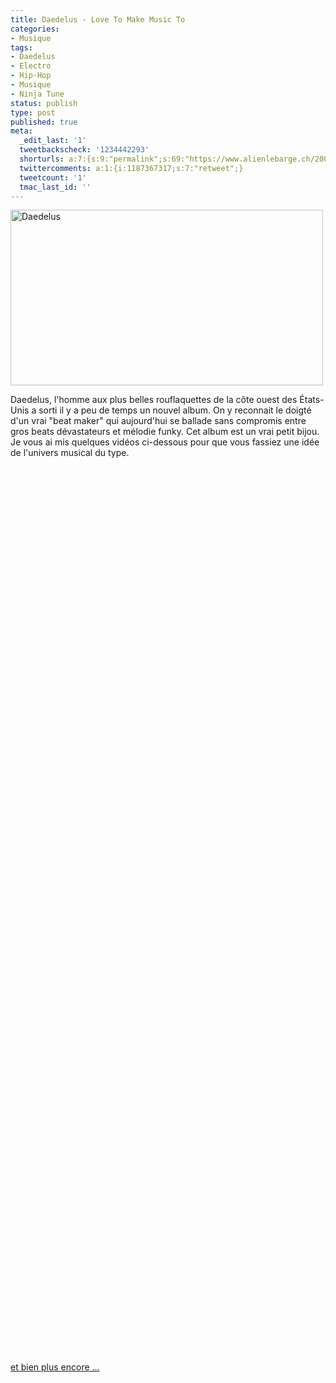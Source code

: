 ```yaml
---
title: Daedelus - Love To Make Music To
categories:
- Musique
tags:
- Daedelus
- Electro
- Hip-Hop
- Musique
- Ninja Tune
status: publish
type: post
published: true
meta:
  _edit_last: '1'
  tweetbackscheck: '1234442293'
  shorturls: a:7:{s:9:"permalink";s:69:"https://www.alienlebarge.ch/2008/06/28/daedelus-love-to-make-music-to/";s:7:"tinyurl";s:25:"https://tinyurl.com/cnaf53";s:4:"isgd";s:17:"https://is.gd/ikdY";s:5:"bitly";s:18:"https://bit.ly/y6Gu";s:5:"snipr";s:22:"https://snipr.com/b9x9l";s:5:"snurl";s:22:"https://snurl.com/b9x9l";s:7:"snipurl";s:24:"https://snipurl.com/b9x9l";}
  twittercomments: a:1:{i:1187367317;s:7:"retweet";}
  tweetcount: '1'
  tmac_last_id: ''
---
```

<img class="alignnone size-medium wp-image-545" title="Daedelus" src="https://dlgjp9x71cipk.cloudfront.net/2008/06/daedelus.png" alt="Daedelus" width="500" height="281" />

Daedelus, l'homme aux plus belles rouflaquettes de la côte ouest des États-Unis a sorti il y a peu de temps un nouvel album. On y reconnait le doigté d'un vrai "beat maker" qui aujourd'hui se ballade sans compromis entre gros beats dévastateurs et mélodie funky. Cet album est un vrai petit bijou. Je vous ai mis quelques vidéos ci-dessous pour que vous fassiez une idée de l'univers musical du type.

<!--more-->

<object classid="clsid:d27cdb6e-ae6d-11cf-96b8-444553540000" width="425" height="344" codebase="https://download.macromedia.com/pub/shockwave/cabs/flash/swflash.cab#version=6,0,40,0"><param name="src" value="https://www.youtube.com/v/kRJ2YvRv3N4&amp;hl=en" /><embed type="application/x-shockwave-flash" width="425" height="344" src="https://www.youtube.com/v/kRJ2YvRv3N4&amp;hl=en"></embed></object>

<object classid="clsid:d27cdb6e-ae6d-11cf-96b8-444553540000" width="425" height="344" codebase="https://download.macromedia.com/pub/shockwave/cabs/flash/swflash.cab#version=6,0,40,0"><param name="src" value="https://www.youtube.com/v/lCylb7E0EXY&amp;hl=en" /><embed type="application/x-shockwave-flash" width="425" height="344" src="https://www.youtube.com/v/lCylb7E0EXY&amp;hl=en"></embed></object>

<object classid="clsid:d27cdb6e-ae6d-11cf-96b8-444553540000" width="425" height="344" codebase="https://download.macromedia.com/pub/shockwave/cabs/flash/swflash.cab#version=6,0,40,0"><param name="src" value="https://www.youtube.com/v/EbjBHkKiS4c&amp;hl=en" /><embed type="application/x-shockwave-flash" width="425" height="344" src="https://www.youtube.com/v/EbjBHkKiS4c&amp;hl=en"></embed></object>

<object classid="clsid:d27cdb6e-ae6d-11cf-96b8-444553540000" width="425" height="344" codebase="https://download.macromedia.com/pub/shockwave/cabs/flash/swflash.cab#version=6,0,40,0"><param name="src" value="https://www.youtube.com/v/bjZwlCbUU8M&amp;hl=en" /><embed type="application/x-shockwave-flash" width="425" height="344" src="https://www.youtube.com/v/bjZwlCbUU8M&amp;hl=en"></embed></object>

<a title="Daedelus sur Youtube" href="https://youtube.com/results?search_query=daedelus&amp;search_type=&amp;aq=f">et bien plus encore ...</a>
